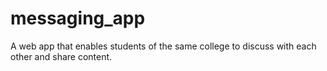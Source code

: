 # messaging_app
A web app that enables students of the same college to discuss with each other and share content. 
